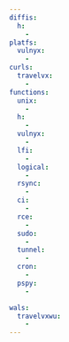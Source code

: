 ```yaml
---
diffis:
  h:
    -
platfs:
  vulnyx:
    -
curls:
  travelvx:
    -
functions:
  unix:
    -
  h:
    -
  vulnyx:
    -
  lfi:
    -
  logical:
    -
  rsync:
    -
  ci:
    -
  rce:
    -
  sudo:
    -
  tunnel:
    -
  cron:
    -
  pspy:
    -

wals:
  travelvxwu:
    -
---
```

